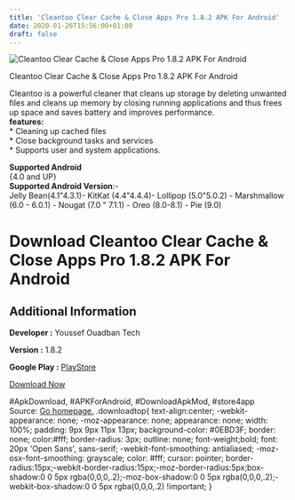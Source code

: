 ```yaml
---
title: 'Cleantoo Clear Cache & Close Apps Pro 1.8.2 APK For Android'
date: 2020-01-26T15:56:00+01:00
draft: false
---
```


![Cleantoo Clear Cache & Close Apps Pro 1.8.2 APK For Android](https://i0.wp.com/apkhome.net/wp-content/uploads/2020/01/Cleantoo-Clear-Cache-Close-Apps-Pro-1.8.2.png "Cleantoo Clear Cache & Close Apps Pro 1.8.2 APK For Android")

  

Cleantoo Clear Cache & Close Apps Pro 1.8.2 APK For Android

Cleantoo is a powerful cleaner that cleans up storage by deleting unwanted files and cleans up memory by closing running applications and thus frees up space and saves battery and improves performance.  
**features:**  
\* Cleaning up cached files  
\* Close background tasks and services  
\* Supports user and system applications.

**Supported Android**  
{4.0 and UP}  
**Supported Android Version**:-  
Jelly Bean(4.1"4.3.1)- KitKat (4.4"4.4.4)- Lollipop (5.0"5.0.2) - Marshmallow (6.0 - 6.0.1) - Nougat (7.0 " 7.1.1) - Oreo (8.0-8.1) - Pie (9.0)

Download Cleantoo Clear Cache & Close Apps Pro 1.8.2 APK For Android
====================================================================

Additional Information
----------------------

**Developer :** Youssef Ouadban Tech

**Version :** 1.8.2

**Google Play :** [PlayStore](https://play.google.com/store/apps/details?id=com.tafayor.newcleaner&hl=en)

  

[Download Now](https://store4app.co/post/cleantoo-clear-cache-amp-close-apps-pro-1-8-2-apk-for-android_1580046436)

  
#ApkDownload, #APKForAndroid, #DownloadApkMod, #store4app  
Source: [Go homepage.](https://store4app.co/post/cleantoo-clear-cache-amp-close-apps-pro-1-8-2-apk-for-android_1580046436) .downloadtop{ text-align:center; -webkit-appearance: none; -moz-appearance: none; appearance: none; width: 100%; padding: 9px 9px 11px 13px; background-color: #0EBD3F; border: none; color:#fff; border-radius: 3px; outline: none; font-weight;bold; font: 20px 'Open Sans', sans-serif; -webkit-font-smoothing: antialiased; -moz-osx-font-smoothing: grayscale; color: #fff; cursor: pointer; border-radius:15px;-webkit-border-radius:15px;-moz-border-radius:5px;box-shadow:0 0 5px rgba(0,0,0,.2);-moz-box-shadow:0 0 5px rgba(0,0,0,.2);-webkit-box-shadow:0 0 5px rgba(0,0,0,.2) !important; }